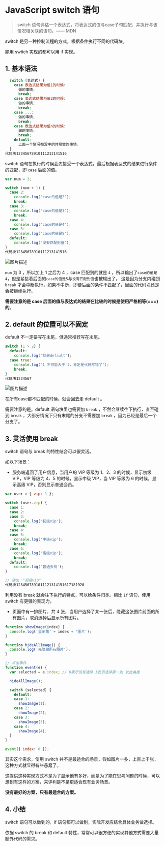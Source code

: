 # JavaScript switch 语句

> switch 语句评估一个表达式，将表达式的值与case子句匹配，并执行与该情况相关联的语句。—— MDN

switch 是另一种控制流程的方式，根据条件执行不同的代码块。

能用 switch 实现的都可以用 if 实现。



## 1. 基本语法

```js
  switch (表达式) {
    case 表达式结果为值1的时候:
      做的事情;
      break;
    case 表达式结果为值2的时候:
      做的事情;
      break;
    case ...:
      做的事情;
      break;
    case 表达式结果为值n的时候:
      做的事情;
      break;
    default:
      上面一个情况都没中的时候做的事情;
  }
代码块12345678910111213141516
```

switch 语句在执行的时候会先接受一个表达式，最后根据表达式的结果进行条件的匹配，即 `case` 后面的值。

```js
var num = 3;

switch (num + 1) {
  case 2:
    console.log('case的值是2');
    break;
  case 3:
    console.log('case的值是3');
    break;
  case 4:
    console.log('case的值是4');
  case 5:
    console.log('case的值是5');
  default:
    console.log('没有匹配到值');
}
代码块12345678910111213141516
```

![图片描述](https://img.mukewang.com/wiki/5e7a2f060a247f7a15440746.jpg)

`num` 为 3 ，所以加上 1 之后为 4 ，case 匹配到的就是 `4` ，所以输出了`case的值是4`，但是紧接着后面的`case的值是5`与`没有匹配到值`也被输出了。
这是因为分支内碰到 `break` 才会中断执行，如果不中断，即便后面的条件不匹配了，里面的代码块还是会被继续执行。

**需要注意的是 case 后面的值与表达式的结果在比较的时候是使用严格相等(===)的**。



## 2. default 的位置可以不固定

default 不一定要写在末尾，但通常推荐写在末尾。

```js
switch (1 > 2) {
  default:
    console.log('我是default');
  case true:
    console.log('1 不可能大于 2，肯定是代码写错了');
    break;
}
代码块1234567
```

![图片描述](https://img.mukewang.com/wiki/5e7a2f710a313c5315440432.jpg)

在所有case都不匹配的时候，就会回去走 default 。

需要注意的是，default 语句块里也需要加 `break` ，不然会继续往下执行，直至碰到 `break` ，大部分情况下只有末尾的分支不需要加 `break` ，因为已经是最后一个分支了。



## 3. 灵活使用 break

switch 语句与 break 的特性结合可以很灵活。

如以下场景：

- 服务端返回了用户信息，当用户的 VIP 等级为 1、2、3 的时候，显示初级VIP，VIP 等级为 4、5 的时候，显示中级 VIP，当 VIP 等级为 6 的时候，显示高级 VIP，否则显示普通会员。

```js
var user = { vip: 1 };

switch (user.vip) {
  case 1:
  case 2:
  case 3:
    console.log('初级vip');
    break;
  case 4:
  case 5:
    console.log('中级vip');
    break;
  case 6:
    console.log('高级vip');
    break;
  default:
    console.log('普通会员');
}

// 输出："初级vip"
代码块1234567891011121314151617181920
```

利用没有 break 就会往下执行的特点，可以给条件归类。相比 `if` 语句，使用 switch 有更强的表现力。

- 页面中有一排图片，共 4 张，当用户选择了某一张后，隐藏这张图片前面的所有图片，取消选择后显示所有图片。

```js
function showImage(index) {
  console.log('显示第' + index + '图片');
}

function hideAllImage() {
  console.log('先隐藏所有图片');
}

// 点击事件
function event(e) {
  var selected = e.index; // 0表示没有选择 1表示选择第一张 以此类推

  hideAllImage();

  switch (selected) {
    default:
    case 1:
      showImage(1);
    case 2:
      showImage(2);
    case 3:
      showImage(3);
    case 4:
      showImage(4);
  }
}

event({ index: 0 });
```

其实这个需求，使用 switch 并不是最适合的场景，假如图片一多，上百上千张，这种方式就显得有些愚蠢了。

这提供这种实现方式不是为了显示他有多好，而是为了能在思考问题的时候，可以想到有这样的方案，来评判是不是更适合现有业务场景。

**没有最好的方案，只有最适合的方案。**



## 4. 小结

switch 语句可以做到的，if 语句都可以做到，实际开发应结合具体业务做选择。

依据 switch 的 break 和 default 特性，常常可以很方便的实现其他方式需要大量额外代码的需求。